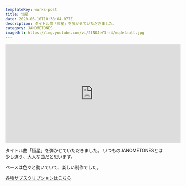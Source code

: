 ```yaml
---
templateKey: works-post
title: 恒星
date: 2020-06-10T10:38:04.077Z
description: タイトル曲「恒星」を弾かせていただきました。
category: JANOMETONES
imageUrl: https://img.youtube.com/vi/2fNOJeY3-s4/mqdefault.jpg
---
```

<iframe width="560" height="315" src="https://www.youtube.com/embed/2fNOJeY3-s4" frameborder="0" allow="accelerometer; autoplay; encrypted-media; gyroscope; picture-in-picture" allowfullscreen></iframe>

タイトル曲「恒星」を弾かせていただきました。
いつものJANOMETONESとは少し違う、大人な曲だと思います。

ベースは色々と動いていて、楽しい制作でした。

[各種サブスクリプションはこちら](https://big-up.style/qLBaF3t6Pi)